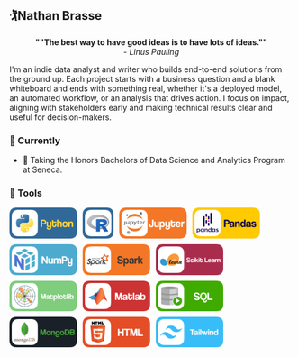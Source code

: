 ## 🏌️Nathan Brasse

<p style="text-align: center;"><b>""The best way to have good ideas is to have lots of ideas.""</b> <br />- <i>Linus Pauling</i></p>

I'm an indie data analyst and writer who builds end-to-end solutions from the ground up. Each project starts with a business question and a blank whiteboard and ends with something real, whether it's a deployed model, an automated workflow, or an analysis that drives action. I focus on impact, aligning with stakeholders early and making technical results clear and useful for decision-makers.


### 🌱 Currently

- 📕 Taking the Honors Bachelors of Data Science and Analytics Program at Seneca.


### 🧰 Tools

<div style="display: flex; flex-wrap: wrap; gap: 10px;">
    <img alt="Python" width="120px" src="assets/python.png">
    <img alt="R" width="55px" src="assets/R.png">
    <img alt="Jupyter" width="120px" src="assets/jupyter.png">
    <img alt="Pandas" width="120px" src="assets/pandas.png">
    <img alt="Numpy" width="120px" src="assets/numpy.png">
    <img alt="Spark" width="120px" src="assets/spark.png">
    <img alt="Scikit Learn" width="120px" src="assets/scikit-learn.png">
    <img alt="Matplotlib" width="120px" src="assets/matplotlib.png">
    <img alt="Matlab" width="120px" src="assets/matlab.png">
    <img alt="SQL" width="120px" src="assets/sql.png">
    <img alt="MongoDB" width="120px" src="assets/mongodb.png">
    <img alt="HTML" width="120px" src="assets/html.png">
    <img alt="Tailwind" width="120px" src="assets/tailwind.png">
</div>

<br>
<br>


<!--
**nathanbrasse/nathanbrasse** is a ✨ _special_ ✨ repository because its `README.md` (this file) appears on your GitHub profile.

Here are some ideas to get you started:

- 🔭 I’m currently working on ...
- 🌱 I’m currently learning ...
- 👯 I’m looking to collaborate on ...
- 🤔 I’m looking for help with ...
- 💬 Ask me about ...
- 📫 How to reach me: ...
- 😄 Pronouns: ...
- ⚡ Fun fact: ...

### 🌱 Current Projects


### ⚡ Extras:
##### 🏆2025 Seneca Hackathon Winner
<img src="./Hackathon Winner's Badge.png" width="400"/>
**Winner - Food Insecurity and Charitable Support**
Prototyped a native app to help organizations connect with volunteers. Focused on improving volunteer retention and easing pressure on supply chains through thoughtful feature design.

-->
